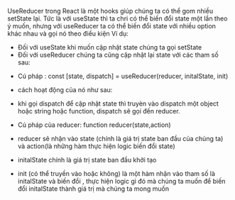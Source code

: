 UseReducer trong React là một hooks giúp chúng ta có thể gom nhiều setState lại. Tức là với useState thì ta chri có thể biến đổi state một lần theo ý muốn, nhưng với useReducer ta có thể biến đổi state với nhiều option khác nhau và gọi nó theo điều kiện
Ví dụ:

- Đối với useState khi muốn cập nhật state chúng ta gọi setState
- Đối với useReducer chúng ta cũng cập nhật lại state với các tham số sau:

* Cú pháp : const [state, dispatch] = useReducer(reducer, initalState, init)

- cách hoạt động của nó như sau:

* khi gọi dispatch để cập nhật state thì truyèn vào dispatch một object hoặc string hoặc function, dispatch sẽ gọi đến reducer.

- Cú pháp của reducer: function reducer(state,action)
- reducer sẽ nhận vào state (chính là giá trị state ban đầu của chúng ta) và action(là những hàm thực hiện logic biến đổi state)

- initalState chính là giá trị state ban đầu khởi tạo
- init (có thể truyền vào hoặc không) là một hàm nhận vào tham số là initalState và biến đổi , thực hiện logic gì đó mà chúng ta muốn để biến đổi initalState thành giá trị mà chúng ta mong muốn
